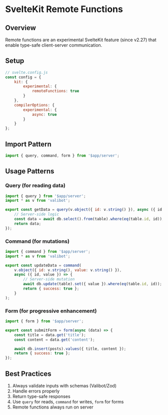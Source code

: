 # SvelteKit Remote Functions

## Overview

Remote functions are an experimental SvelteKit feature (since v2.27) that enable type-safe client-server communication.

## Setup

```javascript
// svelte.config.js
const config = {
	kit: {
		experimental: {
			remoteFunctions: true
		}
	},
	compilerOptions: {
		experimental: {
			async: true
		}
	}
};
```

## Import Pattern

```javascript
import { query, command, form } from '$app/server';
```

## Usage Patterns

### Query (for reading data)

```javascript
import { query } from '$app/server';
import * as v from 'valibot';

export const getData = query(v.object({ id: v.string() }), async ({ id }) => {
	// Server-side logic
	const data = await db.select().from(table).where(eq(table.id, id));
	return data;
});
```

### Command (for mutations)

```javascript
import { command } from '$app/server';
import * as v from 'valibot';

export const updateData = command(
	v.object({ id: v.string(), value: v.string() }),
	async ({ id, value }) => {
		// Server-side mutation
		await db.update(table).set({ value }).where(eq(table.id, id));
		return { success: true };
	}
);
```

### Form (for progressive enhancement)

```javascript
import { form } from '$app/server';

export const submitForm = form(async (data) => {
	const title = data.get('title');
	const content = data.get('content');

	await db.insert(posts).values({ title, content });
	return { success: true };
});
```

## Best Practices

1. Always validate inputs with schemas (Valibot/Zod)
2. Handle errors properly
3. Return type-safe responses
4. Use `query` for reads, `command` for writes, `form` for forms
5. Remote functions always run on server
